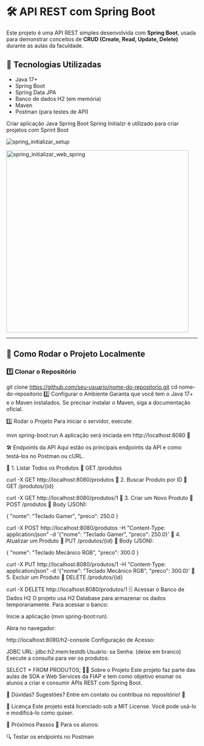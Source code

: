 ﻿# 🛠️ API REST com Spring Boot

Este projeto é uma API REST simples desenvolvida com **Spring Boot**, usada para demonstrar conceitos de **CRUD (Create, Read, Update, Delete)** durante as aulas da faculdade.

## 📌 **Tecnologias Utilizadas**
- Java 17+
- Spring Boot
- Spring Data JPA
- Banco de dados H2 (em memória)
- Maven
- Postman (para testes de API)

Criar aplicação Java Spring Boot
Spring Initialzr é utilizado para criar projetos com Sprint Boot


![spring_initializar_setup](https://github.com/user-attachments/assets/146bdeae-8983-47e6-9e37-29245e48baa0)

<img width="480" alt="spring_initializar_web_spring" src="https://github.com/user-attachments/assets/648b242a-0f9d-4426-baef-e08565ca501b" />

---

## 🚀 **Como Rodar o Projeto Localmente**
### **1️⃣ Clonar o Repositório**

git clone https://github.com/seu-usuario/nome-do-repositorio.git
cd nome-do-repositorio
2️⃣ Configurar o Ambiente
Garanta que você tem o Java 17+ e o Maven instalados.
Se precisar instalar o Maven, siga a documentação oficial.

3️⃣ Rodar o Projeto
Para iniciar o servidor, execute:

mvn spring-boot:run
A aplicação será iniciada em http://localhost:8080 🚀

🛠️ Endpoints da API
Aqui estão os principais endpoints da API e como testá-los no Postman ou cURL.

🔹 1. Listar Todos os Produtos
📌 GET /produtos

curl -X GET http://localhost:8080/produtos
🔹 2. Buscar Produto por ID
📌 GET /produtos/{id}

curl -X GET http://localhost:8080/produtos/1
🔹 3. Criar um Novo Produto
📌 POST /produtos
📌 Body (JSON):

{
  "nome": "Teclado Gamer",
  "preco": 250.0
}

curl -X POST http://localhost:8080/produtos -H "Content-Type: application/json" -d '{"nome": "Teclado Gamer", "preco": 250.0}'
🔹 4. Atualizar um Produto
📌 PUT /produtos/{id} 📌 Body (JSON):

{
  "nome": "Teclado Mecânico RGB",
  "preco": 300.0
}

curl -X PUT http://localhost:8080/produtos/1 -H "Content-Type: application/json" -d '{"nome": "Teclado Mecânico RGB", "preco": 300.0}'
🔹 5. Excluir um Produto
📌 DELETE /produtos/{id}

curl -X DELETE http://localhost:8080/produtos/1
🗄️ Acessar o Banco de Dados H2
O projeto usa H2 Database para armazenar os dados temporariamente.
Para acessar o banco:

Inicie a aplicação (mvn spring-boot:run).

Abra no navegador:

http://localhost:8080/h2-console
Configuração de Acesso:

JDBC URL: jdbc:h2:mem:testdb
Usuário: sa
Senha: (deixe em branco)
Execute a consulta para ver os produtos:

SELECT * FROM PRODUTOS;
👨‍🏫 Sobre o Projeto
Este projeto faz parte das aulas de SOA e Web Services da FIAP e tem como objetivo ensinar os alunos a criar e consumir APIs REST com Spring Boot.

📌 Dúvidas? Sugestões?
Entre em contato ou contribua no repositório! 🚀

📜 Licença
Este projeto está licenciado sob a MIT License. Você pode usá-lo e modificá-lo como quiser.

🎯 Próximos Passos
📌 Para os alunos:

🔍 Testar os endpoints no Postman
